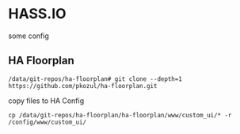 <H1>HASS.IO</h1>

some config

<h2> HA Floorplan </h2>

````
/data/git-repos/ha-floorplan# git clone --depth=1 https://github.com/pkozul/ha-floorplan.git
````

copy files to HA Config

````
cp /data/git-repos/ha-floorplan/ha-floorplan/www/custom_ui/* -r /config/www/custom_ui/
````

